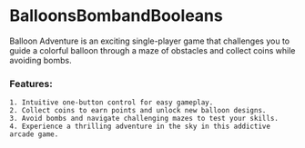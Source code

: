 # BalloonsBombandBooleans
 Balloon Adventure is an exciting single-player game that challenges you to guide a colorful balloon through a maze of obstacles and collect coins while avoiding bombs. 
 
 ### Features:

    1. Intuitive one-button control for easy gameplay.
    2. Collect coins to earn points and unlock new balloon designs.
    3. Avoid bombs and navigate challenging mazes to test your skills.
    4. Experience a thrilling adventure in the sky in this addictive arcade game.
